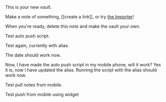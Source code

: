 This is your new *vault*.

Make a note of something, [[create a link]], or try [the Importer](https://help.obsidian.md/Plugins/Importer)!

When you're ready, delete this note and make the vault your own.

Test auto push script.

Test again, currently with alias.

The date should work now.

Now, I have made the auto push script in my mobile phone, will it work? Yes it is, now I have updated the alias. Running the script with the alias should work now.

Test pull notes from mobile.

Test push from mobile using widget
